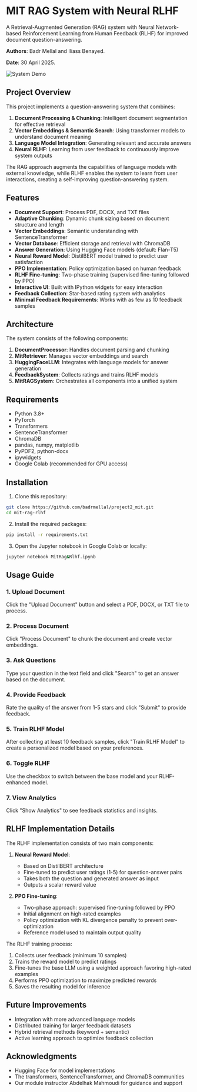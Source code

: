 # MIT RAG System with Neural RLHF

A Retrieval-Augmented Generation (RAG) system with Neural Network-based Reinforcement Learning from Human Feedback (RLHF) for improved document question-answering.

**Authors**: Badr Mellal and Iliass Benayed.

**Date**: 30 April 2025.


![System Demo](https://github.com/badrmellal/project2_mit/raw/main/docs/system-demo.png)

## Project Overview

This project implements a question-answering system that combines:

1. **Document Processing & Chunking**: Intelligent document segmentation for effective retrieval
2. **Vector Embeddings & Semantic Search**: Using transformer models to understand document meaning
3. **Language Model Integration**: Generating relevant and accurate answers
4. **Neural RLHF**: Learning from user feedback to continuously improve system outputs

The RAG approach augments the capabilities of language models with external knowledge, while RLHF enables the system to learn from user interactions, creating a self-improving question-answering system.

## Features

- **Document Support**: Process PDF, DOCX, and TXT files
- **Adaptive Chunking**: Dynamic chunk sizing based on document structure and length
- **Vector Embeddings**: Semantic understanding with SentenceTransformer
- **Vector Database**: Efficient storage and retrieval with ChromaDB
- **Answer Generation**: Using Hugging Face models (default: Flan-T5)
- **Neural Reward Model**: DistilBERT model trained to predict user satisfaction
- **PPO Implementation**: Policy optimization based on human feedback
- **RLHF Fine-tuning**: Two-phase training (supervised fine-tuning followed by PPO)
- **Interactive UI**: Built with IPython widgets for easy interaction
- **Feedback Collection**: Star-based rating system with analytics
- **Minimal Feedback Requirements**: Works with as few as 10 feedback samples

## Architecture

The system consists of the following components:

1. **DocumentProcessor**: Handles document parsing and chunking
2. **MitRetriever**: Manages vector embeddings and search
3. **HuggingFaceLLM**: Integrates with language models for answer generation
4. **FeedbackSystem**: Collects ratings and trains RLHF models
5. **MitRAGSystem**: Orchestrates all components into a unified system

## Requirements

- Python 3.8+
- PyTorch
- Transformers
- SentenceTransformer
- ChromaDB
- pandas, numpy, matplotlib
- PyPDF2, python-docx
- ipywidgets
- Google Colab (recommended for GPU access)

## Installation

1. Clone this repository:
```bash
git clone https://github.com/badrmellal/project2_mit.git
cd mit-rag-rlhf
```

2. Install the required packages:
```bash
pip install -r requirements.txt
```

3. Open the Jupyter notebook in Google Colab or locally:
```bash
jupyter notebook MitRag&Rlhf.ipynb
```

## Usage Guide

### 1. Upload Document

Click the "Upload Document" button and select a PDF, DOCX, or TXT file to process.

### 2. Process Document

Click "Process Document" to chunk the document and create vector embeddings.

### 3. Ask Questions

Type your question in the text field and click "Search" to get an answer based on the document.

### 4. Provide Feedback

Rate the quality of the answer from 1-5 stars and click "Submit" to provide feedback.

### 5. Train RLHF Model

After collecting at least 10 feedback samples, click "Train RLHF Model" to create a personalized model based on your preferences.

### 6. Toggle RLHF

Use the checkbox to switch between the base model and your RLHF-enhanced model.

### 7. View Analytics

Click "Show Analytics" to see feedback statistics and insights.

## RLHF Implementation Details

The RLHF implementation consists of two main components:

1. **Neural Reward Model**: 
   - Based on DistilBERT architecture
   - Fine-tuned to predict user ratings (1-5) for question-answer pairs
   - Takes both the question and generated answer as input
   - Outputs a scalar reward value

2. **PPO Fine-tuning**:
   - Two-phase approach: supervised fine-tuning followed by PPO
   - Initial alignment on high-rated examples
   - Policy optimization with KL divergence penalty to prevent over-optimization
   - Reference model used to maintain output quality

The RLHF training process:
1. Collects user feedback (minimum 10 samples)
2. Trains the reward model to predict ratings
3. Fine-tunes the base LLM using a weighted approach favoring high-rated examples
4. Performs PPO optimization to maximize predicted rewards
5. Saves the resulting model for inference

## Future Improvements

- Integration with more advanced language models
- Distributed training for larger feedback datasets
- Hybrid retrieval methods (keyword + semantic)
- Active learning approach to optimize feedback collection


## Acknowledgments

- Hugging Face for model implementations
- The transformers, SentenceTransformer, and ChromaDB communities
- Our module instructor Abdelhak Mahmoudi for guidance and support
